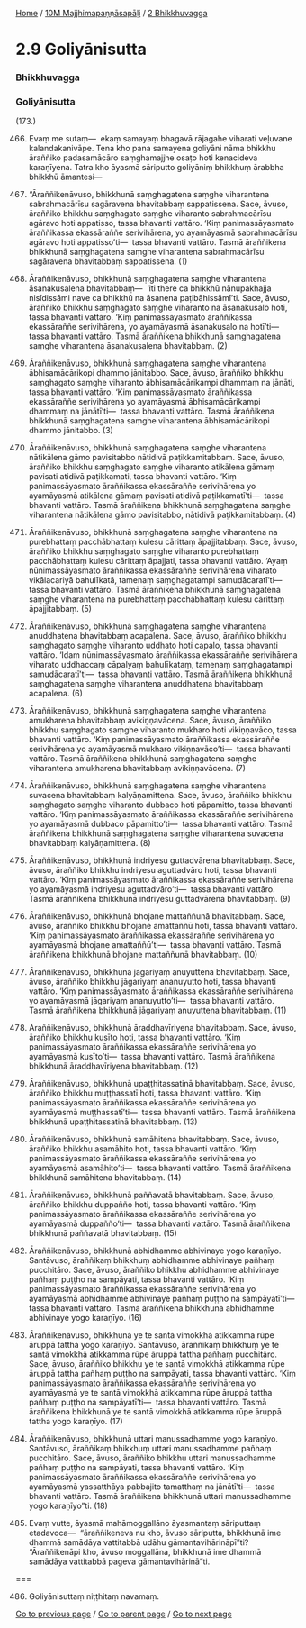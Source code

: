
[Home](/) / [10M Majjhimapaṇṇāsapāḷi](/tipitaka/10M.md) / [2 Bhikkhuvagga](/tipitaka/10M/2.md)

# 2.9 Goliyānisutta

### Bhikkhuvagga

### Goliyānisutta

(173.)

466. Evaṃ me sutaṃ—  ekaṃ samayaṃ bhagavā rājagahe viharati veḷuvane kalandakanivāpe. Tena kho pana samayena goliyāni nāma bhikkhu āraññiko padasamācāro saṃghamajjhe osaṭo hoti kenacideva karaṇīyena. Tatra kho āyasmā sāriputto goliyāniṃ bhikkhuṃ ārabbha bhikkhū āmantesi—

467. “Āraññikenāvuso, bhikkhunā saṃghagatena saṃghe viharantena sabrahmacārīsu sagāravena bhavitabbaṃ sappatissena. Sace, āvuso, āraññiko bhikkhu saṃghagato saṃghe viharanto sabrahmacārīsu agāravo hoti appatisso, tassa bhavanti vattāro. ‘Kiṃ panimassāyasmato āraññikassa ekassāraññe serivihārena, yo ayamāyasmā sabrahmacārīsu agāravo hoti appatisso’ti—  tassa bhavanti vattāro. Tasmā āraññikena bhikkhunā saṃghagatena saṃghe viharantena sabrahmacārīsu sagāravena bhavitabbaṃ sappatissena. (1)

468. Āraññikenāvuso, bhikkhunā saṃghagatena saṃghe viharantena āsanakusalena bhavitabbaṃ—  ‘iti there ca bhikkhū nānupakhajja nisīdissāmi nave ca bhikkhū na āsanena paṭibāhissāmī’ti. Sace, āvuso, āraññiko bhikkhu saṃghagato saṃghe viharanto na āsanakusalo hoti, tassa bhavanti vattāro. ‘Kiṃ panimassāyasmato āraññikassa ekassāraññe serivihārena, yo ayamāyasmā āsanakusalo na hotī’ti—  tassa bhavanti vattāro. Tasmā āraññikena bhikkhunā saṃghagatena saṃghe viharantena āsanakusalena bhavitabbaṃ. (2)

469. Āraññikenāvuso, bhikkhunā saṃghagatena saṃghe viharantena ābhisamācārikopi dhammo jānitabbo. Sace, āvuso, āraññiko bhikkhu saṃghagato saṃghe viharanto ābhisamācārikampi dhammaṃ na jānāti, tassa bhavanti vattāro. ‘Kiṃ panimassāyasmato āraññikassa ekassāraññe serivihārena yo ayamāyasmā ābhisamācārikampi dhammaṃ na jānātī’ti—  tassa bhavanti vattāro. Tasmā āraññikena bhikkhunā saṃghagatena saṃghe viharantena ābhisamācārikopi dhammo jānitabbo. (3)

470. Āraññikenāvuso, bhikkhunā saṃghagatena saṃghe viharantena nātikālena gāmo pavisitabbo nātidivā paṭikkamitabbaṃ. Sace, āvuso, āraññiko bhikkhu saṃghagato saṃghe viharanto atikālena gāmaṃ pavisati atidivā paṭikkamati, tassa bhavanti vattāro. ‘Kiṃ panimassāyasmato āraññikassa ekassāraññe serivihārena yo ayamāyasmā atikālena gāmaṃ pavisati atidivā paṭikkamatī’ti—  tassa bhavanti vattāro. Tasmā āraññikena bhikkhunā saṃghagatena saṃghe viharantena nātikālena gāmo pavisitabbo, nātidivā paṭikkamitabbaṃ. (4)

471. Āraññikenāvuso, bhikkhunā saṃghagatena saṃghe viharantena na purebhattaṃ pacchābhattaṃ kulesu cārittaṃ āpajjitabbaṃ. Sace, āvuso, āraññiko bhikkhu saṃghagato saṃghe viharanto purebhattaṃ pacchābhattaṃ kulesu cārittaṃ āpajjati, tassa bhavanti vattāro. ‘Ayaṃ nūnimassāyasmato āraññikassa ekassāraññe serivihārena viharato vikālacariyā bahulīkatā, tamenaṃ saṃghagatampi samudācaratī’ti—  tassa bhavanti vattāro. Tasmā āraññikena bhikkhunā saṃghagatena saṃghe viharantena na purebhattaṃ pacchābhattaṃ kulesu cārittaṃ āpajjitabbaṃ. (5)

472. Āraññikenāvuso, bhikkhunā saṃghagatena saṃghe viharantena anuddhatena bhavitabbaṃ acapalena. Sace, āvuso, āraññiko bhikkhu saṃghagato saṃghe viharanto uddhato hoti capalo, tassa bhavanti vattāro. ‘Idaṃ nūnimassāyasmato āraññikassa ekassāraññe serivihārena viharato uddhaccaṃ cāpalyaṃ bahulīkataṃ, tamenaṃ saṃghagatampi samudācaratī’ti—  tassa bhavanti vattāro. Tasmā āraññikena bhikkhunā saṃghagatena saṃghe viharantena anuddhatena bhavitabbaṃ acapalena. (6)

473. Āraññikenāvuso, bhikkhunā saṃghagatena saṃghe viharantena amukharena bhavitabbaṃ avikiṇṇavācena. Sace, āvuso, āraññiko bhikkhu saṃghagato saṃghe viharanto mukharo hoti vikiṇṇavāco, tassa bhavanti vattāro. ‘Kiṃ panimassāyasmato āraññikassa ekassāraññe serivihārena yo ayamāyasmā mukharo vikiṇṇavāco’ti—  tassa bhavanti vattāro. Tasmā āraññikena bhikkhunā saṃghagatena saṃghe viharantena amukharena bhavitabbaṃ avikiṇṇavācena. (7)

474. Āraññikenāvuso, bhikkhunā saṃghagatena saṃghe viharantena suvacena bhavitabbaṃ kalyāṇamittena. Sace, āvuso, āraññiko bhikkhu saṃghagato saṃghe viharanto dubbaco hoti pāpamitto, tassa bhavanti vattāro. ‘Kiṃ panimassāyasmato āraññikassa ekassāraññe serivihārena yo ayamāyasmā dubbaco pāpamitto’ti—  tassa bhavanti vattāro. Tasmā āraññikena bhikkhunā saṃghagatena saṃghe viharantena suvacena bhavitabbaṃ kalyāṇamittena. (8)

475. Āraññikenāvuso, bhikkhunā indriyesu guttadvārena bhavitabbaṃ. Sace, āvuso, āraññiko bhikkhu indriyesu aguttadvāro hoti, tassa bhavanti vattāro. ‘Kiṃ panimassāyasmato āraññikassa ekassāraññe serivihārena yo ayamāyasmā indriyesu aguttadvāro’ti—  tassa bhavanti vattāro. Tasmā āraññikena bhikkhunā indriyesu guttadvārena bhavitabbaṃ. (9)

476. Āraññikenāvuso, bhikkhunā bhojane mattaññunā bhavitabbaṃ. Sace, āvuso, āraññiko bhikkhu bhojane amattaññū hoti, tassa bhavanti vattāro. ‘Kiṃ panimassāyasmato āraññikassa ekassāraññe serivihārena yo ayamāyasmā bhojane amattaññū’ti—  tassa bhavanti vattāro. Tasmā āraññikena bhikkhunā bhojane mattaññunā bhavitabbaṃ. (10)

477. Āraññikenāvuso, bhikkhunā jāgariyaṃ anuyuttena bhavitabbaṃ. Sace, āvuso, āraññiko bhikkhu jāgariyaṃ ananuyutto hoti, tassa bhavanti vattāro. ‘Kiṃ panimassāyasmato āraññikassa ekassāraññe serivihārena yo ayamāyasmā jāgariyaṃ ananuyutto’ti—  tassa bhavanti vattāro. Tasmā āraññikena bhikkhunā jāgariyaṃ anuyuttena bhavitabbaṃ. (11)

478. Āraññikenāvuso, bhikkhunā āraddhavīriyena bhavitabbaṃ. Sace, āvuso, āraññiko bhikkhu kusīto hoti, tassa bhavanti vattāro. ‘Kiṃ panimassāyasmato āraññikassa ekassāraññe serivihārena yo ayamāyasmā kusīto’ti—  tassa bhavanti vattāro. Tasmā āraññikena bhikkhunā āraddhavīriyena bhavitabbaṃ. (12)

479. Āraññikenāvuso, bhikkhunā upaṭṭhitassatinā bhavitabbaṃ. Sace, āvuso, āraññiko bhikkhu muṭṭhassatī hoti, tassa bhavanti vattāro. ‘Kiṃ panimassāyasmato āraññikassa ekassāraññe serivihārena yo ayamāyasmā muṭṭhassatī’ti—  tassa bhavanti vattāro. Tasmā āraññikena bhikkhunā upaṭṭhitassatinā bhavitabbaṃ. (13)

480. Āraññikenāvuso, bhikkhunā samāhitena bhavitabbaṃ. Sace, āvuso, āraññiko bhikkhu asamāhito hoti, tassa bhavanti vattāro. ‘Kiṃ panimassāyasmato āraññikassa ekassāraññe serivihārena yo ayamāyasmā asamāhito’ti—  tassa bhavanti vattāro. Tasmā āraññikena bhikkhunā samāhitena bhavitabbaṃ. (14)

481. Āraññikenāvuso, bhikkhunā paññavatā bhavitabbaṃ. Sace, āvuso, āraññiko bhikkhu duppañño hoti, tassa bhavanti vattāro. ‘Kiṃ panimassāyasmato āraññikassa ekassāraññe serivihārena yo ayamāyasmā duppañño’ti—  tassa bhavanti vattāro. Tasmā āraññikena bhikkhunā paññavatā bhavitabbaṃ. (15)

482. Āraññikenāvuso, bhikkhunā abhidhamme abhivinaye yogo karaṇīyo. Santāvuso, āraññikaṃ bhikkhuṃ abhidhamme abhivinaye pañhaṃ pucchitāro. Sace, āvuso, āraññiko bhikkhu abhidhamme abhivinaye pañhaṃ puṭṭho na sampāyati, tassa bhavanti vattāro. ‘Kiṃ panimassāyasmato āraññikassa ekassāraññe serivihārena yo ayamāyasmā abhidhamme abhivinaye pañhaṃ puṭṭho na sampāyatī’ti—  tassa bhavanti vattāro. Tasmā āraññikena bhikkhunā abhidhamme abhivinaye yogo karaṇīyo. (16)

483. Āraññikenāvuso, bhikkhunā ye te santā vimokkhā atikkamma rūpe āruppā tattha yogo karaṇīyo. Santāvuso, āraññikaṃ bhikkhuṃ ye te santā vimokkhā atikkamma rūpe āruppā tattha pañhaṃ pucchitāro. Sace, āvuso, āraññiko bhikkhu ye te santā vimokkhā atikkamma rūpe āruppā tattha pañhaṃ puṭṭho na sampāyati, tassa bhavanti vattāro. ‘Kiṃ panimassāyasmato āraññikassa ekassāraññe serivihārena yo ayamāyasmā ye te santā vimokkhā atikkamma rūpe āruppā tattha pañhaṃ puṭṭho na sampāyatī’ti—  tassa bhavanti vattāro. Tasmā āraññikena bhikkhunā ye te santā vimokkhā atikkamma rūpe āruppā tattha yogo karaṇīyo. (17)

484. Āraññikenāvuso, bhikkhunā uttari manussadhamme yogo karaṇīyo. Santāvuso, āraññikaṃ bhikkhuṃ uttari manussadhamme pañhaṃ pucchitāro. Sace, āvuso, āraññiko bhikkhu uttari manussadhamme pañhaṃ puṭṭho na sampāyati, tassa bhavanti vattāro. ‘Kiṃ panimassāyasmato āraññikassa ekassāraññe serivihārena yo ayamāyasmā yassatthāya pabbajito tamatthaṃ na jānātī’ti—  tassa bhavanti vattāro. Tasmā āraññikena bhikkhunā uttari manussadhamme yogo karaṇīyo”ti. (18)

485. Evaṃ vutte, āyasmā mahāmoggallāno āyasmantaṃ sāriputtaṃ etadavoca—  “āraññikeneva nu kho, āvuso sāriputta, bhikkhunā ime dhammā samādāya vattitabbā udāhu gāmantavihārināpī”ti? “Āraññikenāpi kho, āvuso moggallāna, bhikkhunā ime dhammā samādāya vattitabbā pageva gāmantavihārinā”ti.

===

486. Goliyānisuttaṃ niṭṭhitaṃ navamaṃ.



[Go to previous page](/tipitaka/10M/2/2.8.md) / [Go to parent page](/tipitaka/10M/2.md) / [Go to next page](/tipitaka/10M/2/2.10.md)


